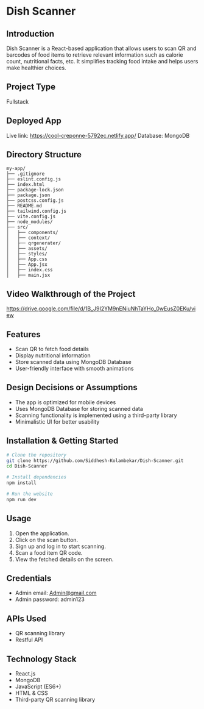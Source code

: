 # Dish Scanner

## Introduction
Dish Scanner is a React-based application that allows users to scan QR and barcodes of food items to retrieve relevant information such as calorie count, nutritional facts, etc. It simplifies tracking food intake and helps users make healthier choices.

## Project Type
Fullstack

## Deployed App
Live link: https://cool-creponne-5792ec.netlify.app/
Database: MongoDB

## Directory Structure
```
my-app/
├── .gitignore
├── eslint.config.js
├── index.html
├── package-lock.json
├── package.json
├── postcss.config.js
├── README.md
├── tailwind.config.js
├── vite.config.js
├── node_modules/
├── src/
│   ├── components/
│   ├── context/
│   ├── qrgenerater/
│   ├── assets/
│   ├── styles/
│   ├── App.css
│   ├── App.jsx
│   ├── index.css
│   ├── main.jsx
```

## Video Walkthrough of the Project  
https://drive.google.com/file/d/1B_J9I2YM9nENiuNhTaYHo_0wEusZ0EKu/view

## Features
- Scan QR to fetch food details
- Display nutritional information
- Store scanned data using MongoDB Database
- User-friendly interface with smooth animations

## Design Decisions or Assumptions
- The app is optimized for mobile devices
- Uses MongoDB Database for storing scanned data
- Scanning functionality is implemented using a third-party library
- Minimalistic UI for better usability

## Installation & Getting Started
```bash
# Clone the repository
git clone https://github.com/Siddhesh-Kolambekar/Dish-Scanner.git
cd Dish-Scanner

# Install dependencies
npm install

# Run the website
npm run dev
```

## Usage
1. Open the application.
2. Click on the scan button.
3. Sign up and log in to start scanning.
4. Scan a food item QR code.
5. View the fetched details on the screen.

## Credentials
- Admin email: Admin@gmail.com
- Admin password: admin123

## APIs Used
- QR scanning library
- Restful API

## Technology Stack
- React.js
- MongoDB
- JavaScript (ES6+)
- HTML & CSS
- Third-party QR scanning library

